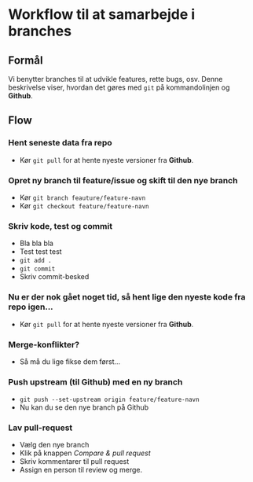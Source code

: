 # Workflow til at samarbejde i branches

## Formål

Vi benytter branches til at udvikle features, rette bugs, osv. Denne beskrivelse viser, hvordan det gøres med `git` på kommandolinjen og **Github**.

## Flow

### Hent seneste data fra repo
- Kør `git pull` for at hente nyeste versioner fra **Github**.

### Opret ny branch til feature/issue og skift til den nye branch
- Kør `git branch feauture/feature-navn`
- Kør `git checkout feature/feature-navn`

### Skriv kode, test og commit
- Bla bla bla
- Test test test
- `git add .`
- `git commit`
- Skriv commit-besked

### Nu er der nok gået noget tid, så hent lige den nyeste kode fra repo igen...
- Kør `git pull` for at hente nyeste versioner fra **Github**.

### Merge-konflikter?
- Så må du lige fikse dem først...

### Push upstream (til **Github**) med en ny branch
- `git push --set-upstream origin feature/feature-navn`
- Nu kan du se den nye branch på Github

### Lav pull-request
- Vælg den nye branch
- Klik på knappen *Compare & pull request*
- Skriv kommentarer til pull request
- Assign en person til review og merge.
